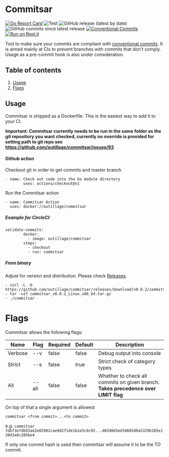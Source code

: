 # Commitsar

[![Go Report Card](https://goreportcard.com/badge/github.com/outillage/commitsar)](https://goreportcard.com/report/github.com/outillage/commitsar)
![Test](https://github.com/outillage/commitsar/workflows/Test/badge.svg)
![GitHub release (latest by date)](https://img.shields.io/github/v/release/outillage/commitsar?style=flat-square)
![GitHub commits since latest release](https://img.shields.io/github/commits-since/outillage/commitsar/latest?style=flat-square)
[![Conventional Commits](https://img.shields.io/badge/Conventional%20Commits-1.0.0-yellow.svg)](https://conventionalcommits.org)
[![Run on Repl.it](https://repl.it/badge/github/outillage/commitsar)](https://repl.it/github/outillage/commitsar)

Tool to make sure your commits are compliant with [conventional commits](https://www.conventionalcommits.org). It is aimed mainly at CIs to prevent branches with commits that don't comply. Usage as a pre-commit hook is also under consideration.

## Table of contents

1. [Usage](#usage)
2. [Flags](#flags)

## Usage

Commitsar is shipped as a Dockerfile. This is the easiest way to add it to your CI.

**Important: Commitsar currently needs to be run in the same folder as the git repository you want checked, currently no override is provided for setting path to git repo see https://github.com/outillage/commitsar/issues/93**

#### Github action

Checkout git in order to get commits and master branch

```
- name: Check out code into the Go module directory
        uses: actions/checkout@v1
```

Run the Commitsar action

```
- name: Commitsar Action
  uses: docker://outillage/commitsar
```

##### Example for CircleCI:

```
validate-commits:
	    docker:
	      - image: outillage/commitsar
	    steps:
	      - checkout
	      - run: commitsar
```

##### From binary

Adjust for version and distribution. Please check [Releases](https://github.com/outillage/commitsar/releases).

```
- curl -L -O https://github.com/outillage/commitsar/releases/download/v0.0.2/commitsar_v0.0.2_Linux_x86_64.tar.gz
- tar -xzf commitsar_v0.0.2_Linux_x86_64.tar.gz
- ./commitsar
```

# Flags

Commitsar allows the following flags:

| Name    | Flag  | Required | Default | Description                                                                        |
| ------- | ----- | -------- | ------- | ---------------------------------------------------------------------------------- |
| Verbose | --v   | false    | false   | Debug output into console                                                          |
| Strict  | --s   | false    | true    | Strict check of category types                                                     |
| All     | --all | false    | false   | Whether to check all commits on given branch. **Takes precedence over LIMIT flag** |

On top of that a single argument is allowed:

`commitsar <from commit>...<to commit>`

e.g. `commitsar 7dbf3e7db93ae2e02902cae9d2f1de1b1e5c8c92...d0240d3ed34685d0a5329b185e120d3e8c205be4`

If only one commit hash is used then commitsar will assume it to be the TO commit.
